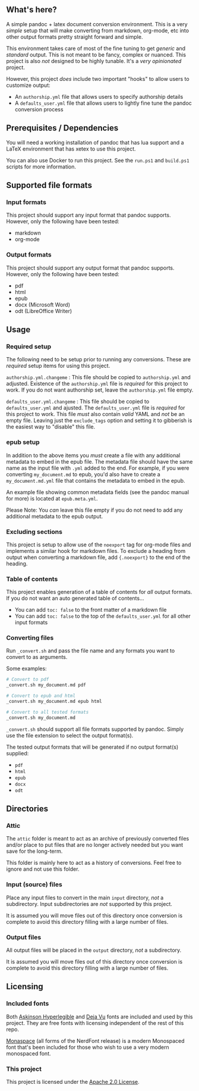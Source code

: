 ## What's here?

A simple pandoc + latex document conversion environment. This is a very *simple* setup that will make converting from markdown, org-mode, etc into other output formats pretty straight forward and simple.

This environment takes care of most of the fine tuning to get *generic* and *standard* output. This is not meant to be fancy, complex or nuanced. This project is also *not* designed to be highly tunable. It's a *very opinionated* project.

However, this project *does* include two important "hooks" to allow users to customize output:

- An `authorship.yml` file that allows users to specify authorship details
- A `defaults_user.yml` file that allows users to lightly fine tune the pandoc conversion process

## Prerequisites / Dependencies

You will need a working installation of pandoc that has lua support and a LaTeX environment that has xetex to use this project.

You can also use Docker to run this project. See the `run.ps1` and `build.ps1` scripts for more information.

## Supported file formats

### Input formats

This project should support any input format that pandoc supports. However, only the following have been tested:

- markdown
- org-mode

### Output formats

This project should support any output format that pandoc supports. However, only the following have been tested:

- pdf
- html
- epub
- docx (Microsoft Word)
- odt (LibreOffice Writer)

## Usage

### Required setup

The following need to be setup prior to running any conversions. These are *required* setup items for using this project.

`authorship.yml.changeme`
: This file should be copied to `authorship.yml` and adjusted. Existence of the `authorship.yml` file is *required* for this project to work. If you do not want authorship set, leave the `authorship.yml` file empty.

`defaults_user.yml.changeme`
: This file should be copied to `defaults_user.yml` and ajusted. The `defaults_user.yml` file is *required* for this project to work. This file *must* also contain *valid* YAML and *not* be an empty file. Leaving just the `exclude_tags` option and setting it to gibberish is the easiest way to "disable" this file.

### epub setup

In addition to the above items you *must* create a file with any additional metadata to embed in the epub file. The metadata file should have the same name as the input file with `.yml` added to the end. For example, if you were converting `my_document.md` to epub, you'd also have to create a `my_document.md.yml` file that contains the metadata to embed in the epub.

An example file showing common metadata fields (see the pandoc manual for more) is located at `epub.meta.yml`.

Please Note: You *can* leave this file empty if you do not need to add any additional metadata to the epub output.

### Excluding sections

This project is setup to allow use of the `noexport` tag for org-mode files and implements a similar hook for markdown files. To exclude a heading from output when converting a markdown file, add `{.noexport}` to the end of the heading.

### Table of contents

This project enables generation of a table of contents for *all* output formats. If you do not want an auto generated table of contents...

- You can add `toc: false` to the front matter of a markdown file
- You can add `toc: false` to the top of the `defaults_user.yml` for all other input formats

### Converting files

Run `_convert.sh` and pass the file name and any formats you want to convert to as arguments.

Some examples:

```sh
# Convert to pdf
_convert.sh my_document.md pdf

# Convert to epub and html
_convert.sh my_document.md epub html

# Convert to all tested formats
_convert.sh my_document.md
```

`_convert.sh` should support all file formats supported by pandoc. Simply use the file extension to select the output format(s).

The tested output formats that will be generated if no output format(s) supplied:

- `pdf`
- `html`
- `epub`
- `docx`
- `odt`

## Directories

### Attic

The `attic` folder is meant to act as an archive of previously converted files and/or place to put files that are no longer actively needed but you want save for the long-term.

This folder is mainly here to act as a history of conversions. Feel free to ignore and not use this folder.

### Input (source) files

Place any input files to convert in the main `input` directory, *not* a subdirectory. Input subdirectories are *not* supported by this project.

It is assumed you will move files out of this directory once conversion is complete to avoid this directory filling with a large number of files.

### Output files

All output files will be placed in the `output` directory, *not* a subdirectory. 

It is assumed you will move files out of this directory once conversion is complete to avoid this directory filling with a large number of files.

## Licensing

### Included fonts

Both [Askinson Hyperlegible](https://www.brailleinstitute.org/freefont/) and [Deja Vu](https://dejavu-fonts.github.io/) fonts are included and used by this project. They are free fonts with licensing independent of the rest of this repo.

[Monaspace](https://monaspace.githubnext.com) (all forms of the NerdFont release) is a modern Monospaced font that's been included for those who wish to use a very modern monospaced font.

### This project

This project is licensed under the [Apache 2.0 License](LICENSE).
